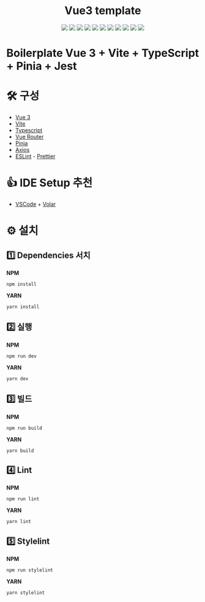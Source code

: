 <div align="center">
    <h1>Vue3 template</h1>
    <div>
        <img src="https://img.shields.io/badge/Node.js-339933?style=flat&logo=Node.js&logoColor=white"/>
        <img src="https://img.shields.io/badge/Vue.js-4FC08D?style=flat&logo=Vue.js&logoColor=white"/>
        <img src="https://img.shields.io/badge/Typescript-3178C6?style=flat&logo=Typescrip&logoColor=white"/>
        <img src="https://img.shields.io/badge/Vite-646CFF?style=flat&logo=Vite&logoColor=white"/>
        <img src="https://img.shields.io/badge/Jest-C21325?style=flat&logo=Jest&logoColor=white"/>
        <img src="https://img.shields.io/badge/Axios-5A29E4?style=flat&logo=Axios&logoColor=white"/>
        <img src="https://img.shields.io/badge/ESLint-4B32C3?style=flat&logo=ESLint&logoColor=white"/>
        <img src="https://img.shields.io/badge/stylelint-263238?style=flat&logo=stylelint&logoColor=white"/>
        <img src="https://img.shields.io/badge/PostCSS-DD3A0A?style=flat&logo=PostCSS&logoColor=white"/>
        <img src="https://img.shields.io/badge/Sass-CC6699?style=flat&logo=Sass&logoColor=white"/>
        <img src="https://img.shields.io/badge/Autoprefixer-DD3735?style=flat&logo=Autoprefixer&logoColor=white"/>
    </div>
</div>

# Boilerplate Vue 3 + Vite + TypeScript + Pinia + Jest

# 🛠️ 구성

- [Vue 3](https://v3.vuejs.org/)
- [Vite](https://vitejs.dev/)
- [Typescript](https://www.typescriptlang.org/)
- [Vue Router](https://router.vuejs.org/)
- [Pinia](https://pinia.vuejs.org/)
- [Axios](https://axios-http.com/)
- [ESLint](https://eslint.org/) - [Prettier](https://prettier.io/)

# 👍 IDE Setup 추천

- [VSCode](https://code.visualstudio.com/) + [Volar](https://marketplace.visualstudio.com/items?itemName=johnsoncodehk.volar)

# ⚙️ 설치

## 1️⃣ Dependencies 서치

**NPM**

```
npm install
```

**YARN**

```
yarn install
```

## 2️⃣ 실행

**NPM**

```
npm run dev
```

**YARN**

```
yarn dev
```

## 3️⃣ 빌드

**NPM**

```
npm run build
```

**YARN**

```
yarn build
```

## 4️⃣ Lint

**NPM**

```
npm run lint
```

**YARN**

```
yarn lint
```

## 5️⃣ Stylelint

**NPM**

```
npm run stylelint
```

**YARN**

```
yarn stylelint
```
